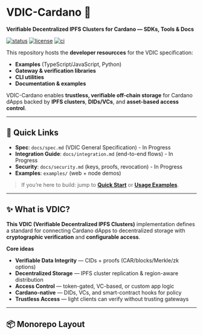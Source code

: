 # VDIC-Cardano 🧩
**Verifiable Decentralized IPFS Clusters for Cardano — SDKs, Tools & Docs**

[![status](https://img.shields.io/badge/status-draft--v1.0.0-64748b.svg)](#)
[![license](https://img.shields.io/badge/license-MIT-22c55e.svg)](LICENSE)
[![ci](https://img.shields.io/badge/ci-gh--actions-3b82f6.svg)](#)

This repository hosts the **developer resourcces** for the VDIC specification:
- **Examples** (TypeScript/JavaScript, Python)
- **Gateway & verification libraries**
- **CLI utilities**
- **Documentation & examples**

VDIC-Cardano enables **trustless, verifiable off-chain storage** for Cardano dApps backed by **IPFS clusters**, **DIDs/VCs**, and **asset-based access control**.

---

## 🔗 Quick Links
- **Spec**: `docs/spec.md` (VDIC General Specification) - In Progress
- **Integration Guide**: `docs/integration.md` (end-to-end flows)  - In Progress
- **Security**: `docs/security.md` (keys, proofs, revocation)  - In Progress
- **Examples**: `examples/` (web + node demos)

> If you’re here to build: jump to **[Quick Start](#-quick-start)** or **[Usage Examples](#-usage-examples)**.

---

## ✨ What is VDIC?
**This VDIC (Verifiable Decentralized IPFS Clusters)** implementation defines a standard for connecting Cardano dApps to decentralized storage with **cryptographic verification** and **configurable access**.

**Core ideas**
- **Verifiable Data Integrity** — CIDs + proofs (CAR/blocks/Merkle/zk options)
- **Decentralized Storage** — IPFS cluster replication & region-aware distribution
- **Access Control** — token-gated, VC-based, or custom app logic
- **Cardano-native** — DIDs, VCs, and smart-contract hooks for policy
- **Trustless Access** — light clients can verify without trusting gateways

---

## 📦 Monorepo Layout
